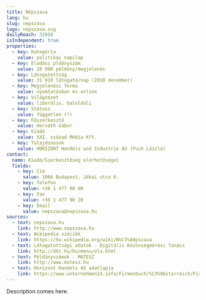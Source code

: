 ```yaml
---
title: Népszava
lang: hu
slug: nepszava
logo: nepszava.svg
dailyReach: 31919
isIndependent: true
properties:
  - key: Kategória
    value: politikai napilap
  - key: Eladási pldányszám
    value: 20 000 példány/megjelenés
  - key: Látogatottság
    value: 31 919 látogató/nap (2018 december)
  - key: Megjelenési forma
    value: nyomtatásban és online
  - key: Világnézet
    value: liberális, baloldali
  - key: Státusz
    value: független (?)
  - key: Főszerkesztő
    value: Horváth Gábor
  - key: Kiadó
    value: XXI. század Média Kft.
  - key: Tulajdonosok
    value: HORIZONT Handels und Industrie AG (Puch László)
contact:
  name: Kiadó/Szerkesztőség elérhetőségei
  fields:
    - key: Cím
      value: 1066 Budapest, Jókai utca 6.
    - key: Telefon
      value: +36 1 477 90 00
    - key: Fax
      value: +36 1 477 90 20
    - key: Email
      value: nepszava@nepszava.hu
sources:
  - text: nepszava.hu
    link: http://www.nepszava.hu
  - text: Wikipedia szócikk
    link: https://hu.wikipedia.org/wiki/N%C3%A9pszava
  - text: Látogatottsági adatok - Digitális Közönségmérési Tanács
    link: http://dkt.hu/hu/menu/ola.html
  - text: Példányszámok - MATESZ
    link: http://www.matesz.hu
  - text: Horizont Handels AG adatlapja
    link: https://www.unternehmen24.info/Firmenbuch/%C3%96sterreich/Firmenbuchinformation/2559F706FB951F
---
```


Description comes here.